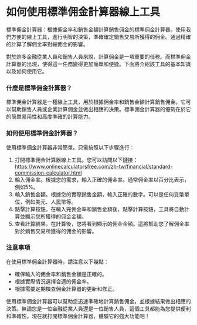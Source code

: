 如何使用標準佣金計算器線上工具
===============

標準佣金計算器：根據佣金率和銷售金額計算銷售佣金的標準佣金計算器。使用我們方便的線上工具，進行明智的決策，準確確定銷售交易所獲得的佣金。通過精確的計算了解佣金率對總佣金的影響。

對於許多金融從業人員和銷售人員來說，計算佣金是一項重要的任務。而標準佣金計算器的出現，使得這一任務變得更加簡單和便捷。下面將介紹該工具的基本知識以及如何使用它。

### 什麼是標準佣金計算器？

標準佣金計算器是一種線上工具，用於根據佣金率和銷售金額計算銷售佣金。它可以幫助銷售人員或企業計算佣金並做出相應的決策。標準佣金計算器的優勢在於它的簡單易用性和高度準確的計算能力。

### 如何使用標準佣金計算器？

使用標準佣金計算器非常簡單。只需按照以下步驟進行：

1. 打開標準佣金計算器線上工具。您可以訪問以下鏈接： <https://www.onlinecalculatorsfree.com/zh-tw/financial/standard-commission-calculator.html>
2. 輸入佣金率。根據您的需求，輸入正確的佣金率。通常佣金率以百分比表示，例如5%。
3. 輸入銷售金額。根據您的實際銷售金額，輸入正確的數字。可以是任何貨幣單位，例如美元、人民幣等。
4. 點擊計算按鈕。在輸入完佣金率和銷售金額後，點擊計算按鈕，工具將自動計算並顯示您所獲得的佣金金額。
5. 查看計算結果。在計算後，您將看到顯示的佣金金額。這將幫助您了解佣金率對於銷售交易所獲得的佣金的影響。

### 注意事項

在使用標準佣金計算器時，請注意以下幾點：

- 確保輸入的佣金率和銷售金額是正確的。
- 根據實際情況選擇合適的佣金率。
- 根據需要定期檢查佣金計算器的更新和修正。

使用標準佣金計算器可以幫助您迅速準確地計算銷售佣金，並根據結果做出相應的決策。無論您是一位金融從業人員還是一位銷售人員，這個工具都能為您提供便利和準確性。現在就打開標準佣金計算器，體驗它的強大功能吧！